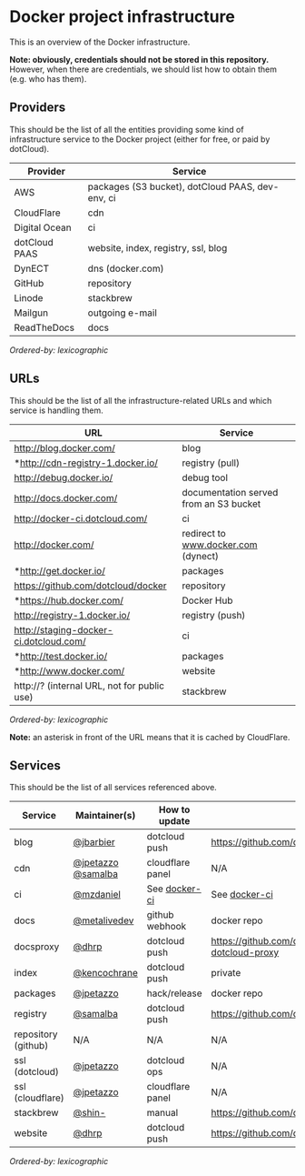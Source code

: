 # Docker project infrastructure

This is an overview of the Docker infrastructure.

**Note: obviously, credentials should not be stored in this repository.**
However, when there are credentials, we should list how to obtain them
(e.g. who has them).


## Providers

This should be the list of all the entities providing some kind of
infrastructure service to the Docker project (either for free,
or paid by dotCloud).


Provider      | Service
--------------|-------------------------------------------------
AWS           | packages (S3 bucket), dotCloud PAAS, dev-env, ci
CloudFlare    | cdn
Digital Ocean | ci
dotCloud PAAS | website, index, registry, ssl, blog
DynECT        | dns (docker.com)            
GitHub        | repository
Linode        | stackbrew
Mailgun       | outgoing e-mail            
ReadTheDocs   | docs

*Ordered-by: lexicographic*


## URLs

This should be the list of all the infrastructure-related URLs
and which service is handling them.

URL                                          | Service
---------------------------------------------|---------------------------------
 http://blog.docker.com/                     | blog
*http://cdn-registry-1.docker.io/            | registry (pull)
 http://debug.docker.io/                     | debug tool
 http://docs.docker.com/                     | documentation served from an S3 bucket
 http://docker-ci.dotcloud.com/              | ci
 http://docker.com/                          | redirect to www.docker.com (dynect)
*http://get.docker.io/                       | packages
 https://github.com/dotcloud/docker          | repository
*https://hub.docker.com/                     | Docker Hub
 http://registry-1.docker.io/                | registry (push)
 http://staging-docker-ci.dotcloud.com/      | ci
*http://test.docker.io/                      | packages
*http://www.docker.com/                      | website
 http://? (internal URL, not for public use) | stackbrew

*Ordered-by: lexicographic*

**Note:** an asterisk in front of the URL means that it is cached by CloudFlare.


## Services

This should be the list of all services referenced above.

Service             | Maintainer(s)              | How to update    | Source
--------------------|----------------------------|------------------|-------
blog                | [@jbarbier]                | dotcloud push    | https://github.com/dotcloud/blog.docker.io
cdn                 | [@jpetazzo][] [@samalba][] | cloudflare panel | N/A
ci                  | [@mzdaniel]                | See [docker-ci]  | See [docker-ci]
docs                | [@metalivedev]             | github webhook   | docker repo
docsproxy           | [@dhrp]                    | dotcloud push    | https://github.com/dotcloud/docker-docs-dotcloud-proxy
index               | [@kencochrane]             | dotcloud push    | private
packages            | [@jpetazzo]                | hack/release     | docker repo
registry            | [@samalba]                 | dotcloud push    | https://github.com/dotcloud/docker-registry
repository (github) | N/A                        | N/A              | N/A
ssl (dotcloud)      | [@jpetazzo]                | dotcloud ops     | N/A
ssl (cloudflare)    | [@jpetazzo]                | cloudflare panel | N/A
stackbrew           | [@shin-]                   | manual           | https://github.com/dotcloud/stackbrew/stackbrew
website             | [@dhrp]                    | dotcloud push    | https://github.com/dotcloud/www.docker.io

*Ordered-by: lexicographic*


[docker-ci]: docker-ci.rst
[@dhrp]: https://github.com/dhrp
[@jbarbier]: https://github.com/jbarbier
[@jpetazzo]: https://github.com/jpetazzo
[@kencochrane]: https://github.com/kencochrane
[@metalivedev]: https://github.com/metalivedev
[@mzdaniel]: https://github.com/mzdaniel
[@samalba]: https://github.com/samalba
[@shin-]: https://github.com/shin-
